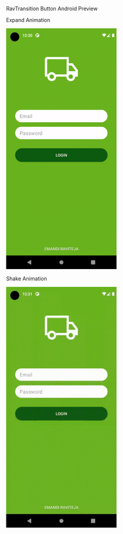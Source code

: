 RavTransition Button Android
Preview

Expand Animation

<img src="rav_transitionbuttonlib/expand.gif" width="300" />
<br />

Shake Animation

<img src="rav_transitionbuttonlib/shake.gif" width="300" />

